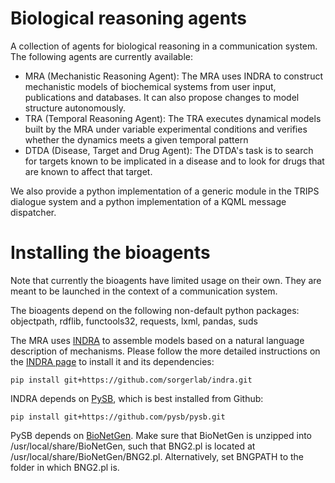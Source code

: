 Biological reasoning agents
===========================

A collection of agents for biological reasoning in a communication system. The following agents are currently available: 

- MRA (Mechanistic Reasoning Agent): The MRA uses INDRA to construct mechanistic models of biochemical systems from user input, publications and databases. It can also propose changes to model structure autonomously. 
- TRA (Temporal Reasoning Agent): The TRA executes dynamical models built by the MRA under variable experimental conditions and verifies whether the dynamics meets a given temporal pattern
- DTDA (Disease, Target and Drug Agent): The DTDA's task is to search for targets known to be implicated in a disease and to look for drugs that are known to affect that target.

We also provide a python implementation of a generic module in the TRIPS dialogue system and a python implementation of a KQML message dispatcher. 

Installing the bioagents
========================
Note that currently the bioagents have limited usage on their own. They are
meant to be launched in the context of a communication system. 

The bioagents depend on the following non-default python packages: objectpath,
rdflib, functools32, requests, lxml, pandas, suds

The MRA uses [INDRA](https://github.com/sorgerlab/indra) to assemble models
based on a natural language description of mechanisms. Please follow the
more detailed instructions on the [INDRA page](https://github.com/sorgerlab/indra) 
to install it and its dependencies:

`pip install git+https://github.com/sorgerlab/indra.git`

INDRA depends on [PySB](http://pysb.org), which is best installed from Github:

`pip install git+https://github.com/pysb/pysb.git`

PySB depends on [BioNetGen](http://bionetgen.org/index.php/Download). Make sure
that BioNetGen is unzipped into /usr/local/share/BioNetGen, such that BNG2.pl is located at /usr/local/share/BioNetGen/BNG2.pl. Alternatively, set BNGPATH 
to the folder in which BNG2.pl is.
